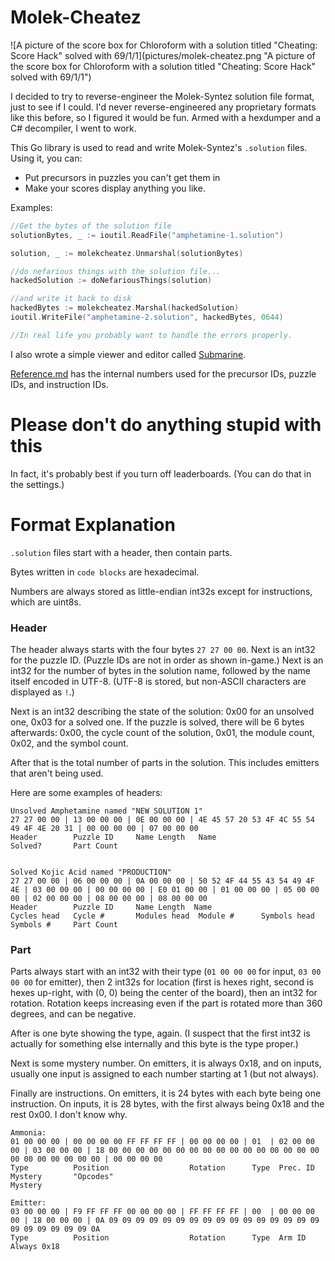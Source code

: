 # Molek-Cheatez

![A picture of the score box for Chloroform with a solution titled "Cheating: Score Hack" solved with 69/1/1](pictures/molek-cheatez.png "A picture of the score box for Chloroform with a solution titled "Cheating: Score Hack" solved with 69/1/1")

I decided to try to reverse-engineer the Molek-Syntez solution file format, just to see if I could. I'd never reverse-engineered any proprietary formats like this before, so I figured it would be fun. Armed with a hexdumper and a C# decompiler, I went to work.

This Go library is used to read and write Molek-Syntez's `.solution` files. Using it, you can:
- Put precursors in puzzles you can't get them in
- Make your scores display anything you like.

Examples:
```go
//Get the bytes of the solution file
solutionBytes, _ := ioutil.ReadFile("amphetamine-1.solution")

solution, _ := molekcheatez.Unmarshal(solutionBytes)

//do nefarious things with the solution file...
hackedSolution := doNefariousThings(solution)

//and write it back to disk
hackedBytes := molekcheatez.Marshal(hackedSolution)
ioutil.WriteFile("amphetamine-2.solution", hackedBytes, 0644)

//In real life you probably want to handle the errors properly.
```

I also wrote a simple viewer and editor called [Submarine](https://github.com/gamma-delta/molek-cheatez/blob/master/pictures/molek-cheatez.png).

[Reference.md](Reference.md) has the internal numbers used for the precursor IDs, puzzle IDs, and instruction IDs.

# Please don't do anything stupid with this
In fact, it's probably best if you turn off leaderboards. (You can do that in the settings.)

# Format Explanation

`.solution` files start with a header, then contain parts.

Bytes written in `code blocks` are hexadecimal.

Numbers are always stored as little-endian int32s except for instructions, which are uint8s.

### Header

The header always starts with the four bytes `27 27 00 00`. Next is an int32 for the puzzle ID. (Puzzle IDs are not in order as shown in-game.) Next is an int32 for the number of bytes in the solution name, followed by the name itself encoded in UTF-8. (UTF-8 is stored, but non-ASCII characters are displayed as `!`.)

Next is an int32 describing the state of the solution: 0x00 for an unsolved one, 0x03 for a solved one. If the puzzle is solved, there will be 6 bytes afterwards: 0x00, the cycle count of the solution, 0x01, the module count, 0x02, and the symbol count.

After that is the total number of parts in the solution. This includes emitters that aren't being used.

Here are some examples of headers:

```
Unsolved Amphetamine named "NEW SOLUTION 1"
27 27 00 00 | 13 00 00 00 | 0E 00 00 00 | 4E 45 57 20 53 4F 4C 55 54 49 4F 4E 20 31 | 00 00 00 00 | 07 00 00 00
Header        Puzzle ID     Name Length   Name                                        Solved?       Part Count


Solved Kojic Acid named "PRODUCTION"
27 27 00 00 | 06 00 00 00 | 0A 00 00 00 | 50 52 4F 44 55 43 54 49 4F 4E | 03 00 00 00 | 00 00 00 00 | E0 01 00 00 | 01 00 00 00 | 05 00 00 00 | 02 00 00 00 | 08 00 00 00 | 08 00 00 00
Header        Puzzle ID     Name Length  Name                             Cycles head   Cycle #       Modules head  Module #      Symbols head  Symbols #     Part Count

```

### Part

Parts always start with an int32 with their type (`01 00 00 00` for input, `03 00 00 00` for emitter), then 2 int32s for location (first is hexes right, second is hexes up-right, with (0, 0) being the center of the board), then an int32 for rotation. Rotation keeps increasing even if the part is rotated more than 360 degrees, and can be negative.

After is one byte showing the type, again. (I suspect that the first int32 is actually for something else internally and this byte is the type proper.)

Next is some mystery number. On emitters, it is always 0x18, and on inputs, usually one input is assigned to each number starting at 1 (but not always).

Finally are instructions. On emitters, it is 24 bytes with each byte being one instruction. On inputs, it is 28 bytes, with the first always being 0x18 and the rest 0x00. I don't know why.

```
Ammonia:
01 00 00 00 | 00 00 00 00 FF FF FF FF | 00 00 00 00 | 01  | 02 00 00 00 | 03 00 00 00 | 18 00 00 00 00 00 00 00 00 00 00 00 00 00 00 00 00 00 00 00 00 00 00 00 | 00 00 00 00 
Type          Position                  Rotation      Type  Prec. ID      Mystery       "Opcodes"                                                                 Mystery

Emitter:
03 00 00 00 | F9 FF FF FF 00 00 00 00 | FF FF FF FF | 00  | 00 00 00 00 | 18 00 00 00 | 0A 09 09 09 09 09 09 09 09 09 09 09 09 09 09 09 09 09 09 09 09 09 09 0A
Type          Position                  Rotation      Type  Arm ID        Always 0x18

```
